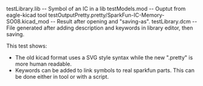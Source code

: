 testLibrary.lib -- Symbol of an IC in a lib
testModels.mod -- Ouptut from eagle-kicad tool
testOutputPretty.pretty/SparkFun-IC-Memory-SO08.kicad_mod -- Result after opening and "saving-as".
testLibrary.dcm -- File generated after adding description and keywords in library editor, then saving.

This test shows:
* The old kicad format uses a SVG style syntax while the new ".pretty" is more human readable.
* Keywords can be added to link symbols to real sparkfun parts.  This can be done either in tool or with a script.